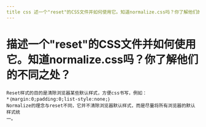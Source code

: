 ```yaml
---
title css 述⼀个"reset"的CSS⽂件并如何使⽤它。知道normalize.css吗？你了解他们的不同之处？
---
```


# 描述⼀个"reset"的CSS⽂件并如何使⽤它。知道normalize.css吗？你了解他们的不同之处？

```
Reset样式的⽬的是清除浏览器某些默认样式，⽅便css书写，例如：
*｛margin:0;padding:0;list-style:none;｝
Normalize的理念与reset不同，它并不清除浏览器默认样式，⽽是尽量将所有浏览器的默认样式统
⼀。
```